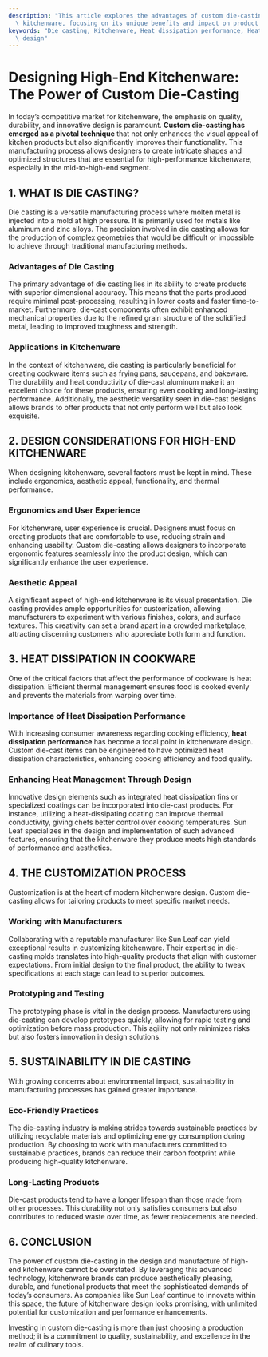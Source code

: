 ```yaml
---
description: "This article explores the advantages of custom die-casting in designing high-end\
  \ kitchenware, focusing on its unique benefits and impact on product quality."
keywords: "Die casting, Kitchenware, Heat dissipation performance, Heat dissipation optimization\
  \ design"
---
```

# Designing High-End Kitchenware: The Power of Custom Die-Casting

In today’s competitive market for kitchenware, the emphasis on quality, durability, and innovative design is paramount. **Custom die-casting has emerged as a pivotal technique** that not only enhances the visual appeal of kitchen products but also significantly improves their functionality. This manufacturing process allows designers to create intricate shapes and optimized structures that are essential for high-performance kitchenware, especially in the mid-to-high-end segment.

## 1. WHAT IS DIE CASTING?

Die casting is a versatile manufacturing process where molten metal is injected into a mold at high pressure. It is primarily used for metals like aluminum and zinc alloys. The precision involved in die casting allows for the production of complex geometries that would be difficult or impossible to achieve through traditional manufacturing methods. 

### Advantages of Die Casting

The primary advantage of die casting lies in its ability to create products with superior dimensional accuracy. This means that the parts produced require minimal post-processing, resulting in lower costs and faster time-to-market. Furthermore, die-cast components often exhibit enhanced mechanical properties due to the refined grain structure of the solidified metal, leading to improved toughness and strength.

### Applications in Kitchenware

In the context of kitchenware, die casting is particularly beneficial for creating cookware items such as frying pans, saucepans, and bakeware. The durability and heat conductivity of die-cast aluminum make it an excellent choice for these products, ensuring even cooking and long-lasting performance. Additionally, the aesthetic versatility seen in die-cast designs allows brands to offer products that not only perform well but also look exquisite.

## 2. DESIGN CONSIDERATIONS FOR HIGH-END KITCHENWARE

When designing kitchenware, several factors must be kept in mind. These include ergonomics, aesthetic appeal, functionality, and thermal performance. 

### Ergonomics and User Experience

For kitchenware, user experience is crucial. Designers must focus on creating products that are comfortable to use, reducing strain and enhancing usability. Custom die-casting allows designers to incorporate ergonomic features seamlessly into the product design, which can significantly enhance the user experience.

### Aesthetic Appeal

A significant aspect of high-end kitchenware is its visual presentation. Die casting provides ample opportunities for customization, allowing manufacturers to experiment with various finishes, colors, and surface textures. This creativity can set a brand apart in a crowded marketplace, attracting discerning customers who appreciate both form and function.

## 3. HEAT DISSIPATION IN COOKWARE

One of the critical factors that affect the performance of cookware is heat dissipation. Efficient thermal management ensures food is cooked evenly and prevents the materials from warping over time.

### Importance of Heat Dissipation Performance

With increasing consumer awareness regarding cooking efficiency, **heat dissipation performance** has become a focal point in kitchenware design. Custom die-cast items can be engineered to have optimized heat dissipation characteristics, enhancing cooking efficiency and food quality.

### Enhancing Heat Management Through Design

Innovative design elements such as integrated heat dissipation fins or specialized coatings can be incorporated into die-cast products. For instance, utilizing a heat-dissipating coating can improve thermal conductivity, giving chefs better control over cooking temperatures. Sun Leaf specializes in the design and implementation of such advanced features, ensuring that the kitchenware they produce meets high standards of performance and aesthetics.

## 4. THE CUSTOMIZATION PROCESS

Customization is at the heart of modern kitchenware design. Custom die-casting allows for tailoring products to meet specific market needs.

### Working with Manufacturers

Collaborating with a reputable manufacturer like Sun Leaf can yield exceptional results in customizing kitchenware. Their expertise in die-casting molds translates into high-quality products that align with customer expectations. From initial design to the final product, the ability to tweak specifications at each stage can lead to superior outcomes.

### Prototyping and Testing

The prototyping phase is vital in the design process. Manufacturers using die-casting can develop prototypes quickly, allowing for rapid testing and optimization before mass production. This agility not only minimizes risks but also fosters innovation in design solutions.

## 5. SUSTAINABILITY IN DIE CASTING

With growing concerns about environmental impact, sustainability in manufacturing processes has gained greater importance. 

### Eco-Friendly Practices

The die-casting industry is making strides towards sustainable practices by utilizing recyclable materials and optimizing energy consumption during production. By choosing to work with manufacturers committed to sustainable practices, brands can reduce their carbon footprint while producing high-quality kitchenware.

### Long-Lasting Products

Die-cast products tend to have a longer lifespan than those made from other processes. This durability not only satisfies consumers but also contributes to reduced waste over time, as fewer replacements are needed.

## 6. CONCLUSION

The power of custom die-casting in the design and manufacture of high-end kitchenware cannot be overstated. By leveraging this advanced technology, kitchenware brands can produce aesthetically pleasing, durable, and functional products that meet the sophisticated demands of today’s consumers. As companies like Sun Leaf continue to innovate within this space, the future of kitchenware design looks promising, with unlimited potential for customization and performance enhancements. 

Investing in custom die-casting is more than just choosing a production method; it is a commitment to quality, sustainability, and excellence in the realm of culinary tools.
